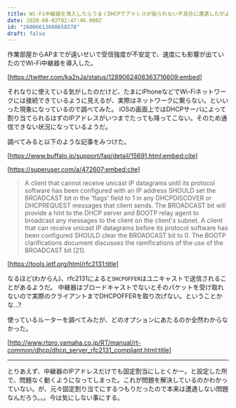 ```yaml
---
title: Wi-Fi中継器を導入したらうまくDHCPでアドレスが振られない不具合に遭遇したがよくわからないまま解決した
date: 2020-08-02T02:47:46.000Z
id: "26006613608658378"
draft: false
---
```

作業部屋からAPまでが遠いせいで受信強度が不安定で、速度にも影響が出ていたのでWi-Fi中継器を導入した。



[https://twitter.com/ka2nJa/status/1289062408363716609:embed]


それなりに使えている気がしたのだけど、たまにiPhoneなどでWi-Fiネットワークには接続できているように見えるが、実際はネットワークに繋らない。といいった現象になっているので調べてみた。
iOSの画面上ではDHCPサーバによって割り当てられるはずのIPアドレスがいつまでたっても降ってこない。そのため通信できない状況になっているようだ。

調べてみると以下のような記事をみつけた。


[https://www.buffalo.jp/support/faq/detail/15691.html:embed:cite]


[https://superuser.com/a/472607:embed:cite]


> A client that cannot receive unicast IP datagrams until its protocol
   software has been configured with an IP address SHOULD set the
   BROADCAST bit in the 'flags' field to 1 in any DHCPDISCOVER or
   DHCPREQUEST messages that client sends.  The BROADCAST bit will
   provide a hint to the DHCP server and BOOTP relay agent to broadcast
   any messages to the client on the client's subnet.  A client that can
   receive unicast IP datagrams before its protocol software has been
   configured SHOULD clear the BROADCAST bit to 0.  The BOOTP
   clarifications document discusses the ramifications of the use of the
   BROADCAST bit [21].


[https://tools.ietf.org/html/rfc2131:title]




なるほど(わからん)、rfc2131によると`DHCPOFFER`はユニキャストで送信されることがあるようだ。
中継器はブロードキャストでないとそのパケットを受け取れないので実際のクライアントまでDHCPOFFERを取り次げない。ということかな...?

使っているルーターを調べてみたが、どのオプションにあたるのか全然わからなかった。

[http://www.rtpro.yamaha.co.jp/RT/manual/rt-common/dhcp/dhcp_server_rfc2131_compliant.html:title]


----------

とりあえず、中継器のIPアドレスだけでも固定割当にしとくかー。と設定した所で、問題なく動くようになってしまった。これが問題を解決しているのかわかっていない。が、元々固定割り当てにするつもりだったので本来は遭遇しない問題なんだろう。。。今は気にしない事にする。

